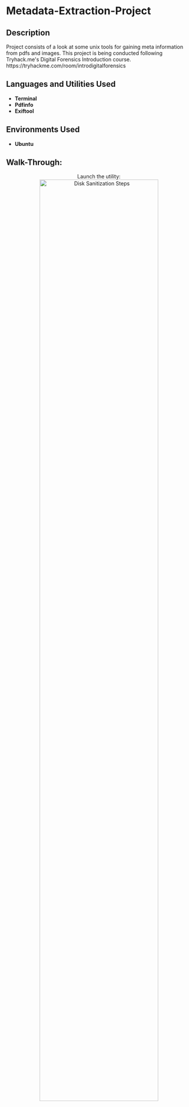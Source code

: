 <h1>Metadata-Extraction-Project</h1>

<h2>Description</h2>
Project consists of a look at some unix tools for gaining meta information from pdfs and images. This project is being conducted following Tryhack.me's Digital Forensics Introduction course. https://tryhackme.com/room/introdigitalforensics
<br />


<h2>Languages and Utilities Used</h2>

- <b>Terminal</b> 
- <b>Pdfinfo</b>
- <b>Exiftool</b>

<h2>Environments Used </h2>

- <b>Ubuntu</b> 

<h2>Walk-Through:</h2>



<p align="center">
Launch the utility: <br/>
<img src="https://i.imgur.com/62TgaWL.png" height="80%" width="80%" alt="Disk Sanitization Steps"/>
<br />
<br />

</p>

<!--
 ```diff
- text in red
+ text in green
! text in orange
# text in gray
@@ text in purple (and bold)@@
```
--!>
